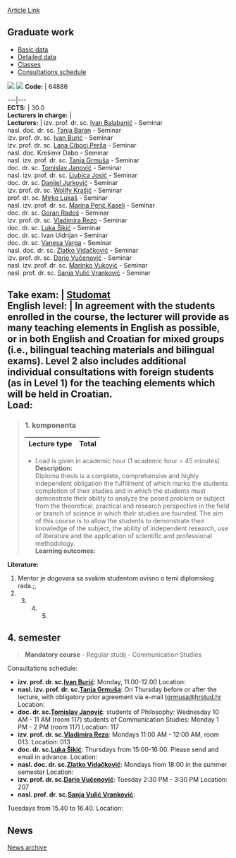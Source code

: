 [Article Link](https://www.fhs.hr/en/course/grawor_b)

## Graduate work
  * [Basic data](https://www.fhs.hr/en/course/grawor_b#v1id-523778_728501_1_0 "Basic data")
  * [Detailed data](https://www.fhs.hr/en/course/grawor_b#v1id-523778_728501_1_1 "Detailed data")
  * [Classes](https://www.fhs.hr/en/course/grawor_b#v1id-523778_728501_1_2 "Classes")
  * [Consultations schedule](https://www.fhs.hr/en/course/grawor_b#v1id-523778_728501_1_3 "Consultations schedule")


[![](https://www.fhs.hr/img/flags/gif/hr.gif)](https://www.fhs.hr/predmet/diprad_c) [![](https://www.fhs.hr/img/flags/gif/gb.gif)](https://www.fhs.hr/en/course/grawor_b)
**Code:** |  64886  
  
---|---  
**ECTS:** |  30.0   
**Lecturers in charge:** |   
**Lecturers:** |  izv. prof. dr. sc. [Ivan Balabanić](https://www.fhs.hr/djelatnik/ivan.balabanic) - Seminar  
nasl. doc. dr. sc. [Tanja Baran](https://www.fhs.hr/djelatnik/tanja.baran) - Seminar  
izv. prof. dr. sc. [Ivan Burić](https://www.fhs.hr/djelatnik/ivan.buric) - Seminar  
izv. prof. dr. sc. [Lana Ciboci Perša](https://www.fhs.hr/djelatnik/lana.ciboci_persa) - Seminar  
nasl. doc. Krešimir Dabo - Seminar  
nasl. izv. prof. dr. sc. [Tanja Grmuša](https://www.fhs.hr/djelatnik/tanja.grmusa) - Seminar  
doc. dr. sc. [Tomislav Janović](https://www.fhs.hr/djelatnik/tomislav.janovic) - Seminar  
nasl. izv. prof. dr. sc. [Ljubica Josić](https://www.fhs.hr/djelatnik/ljubica.josic) - Seminar  
doc. dr. sc. [Danijel Jurković](https://www.fhs.hr/djelatnik/danijel.jurkovic) - Seminar  
izv. prof. dr. sc. [Wollfy Krašić](https://www.fhs.hr/djelatnik/wollfy.krasic) - Seminar  
prof. dr. sc. [Mirko Lukaš](https://www.fhs.hr/djelatnik/mirko.lukas) - Seminar  
nasl. izv. prof. dr. sc. [Marina Perić Kaselj](https://www.fhs.hr/djelatnik/marina.peric_kaselj) - Seminar  
doc. dr. sc. [Goran Radoš](https://www.fhs.hr/djelatnik/goran.rados) - Seminar  
izv. prof. dr. sc. [Vladimira Rezo](https://www.fhs.hr/djelatnik/vladimira.rezo) - Seminar  
doc. dr. sc. [Luka Šikić](https://www.fhs.hr/djelatnik/luka.sikic) - Seminar  
doc. dr. sc. Ivan Uldrijan - Seminar  
doc. dr. sc. [Vanesa Varga](https://www.fhs.hr/djelatnik/vanesa.varga) - Seminar  
nasl. doc. dr. sc. [Zlatko Vidačković](https://www.fhs.hr/djelatnik/zlatko.vidackovic) - Seminar  
izv. prof. dr. sc. [Dario Vučenović](https://www.fhs.hr/djelatnik/dario.vucenovic) - Seminar  
nasl. izv. prof. dr. sc. [Marinko Vuković](https://www.fhs.hr/djelatnik/marinko.vukovic) - Seminar  
nasl. prof. dr. sc. [Sanja Vulić Vranković](https://www.fhs.hr/djelatnik/sanja.vulic_vrankovic) - Seminar  
  
**Take exam:** |  [Studomat](http://www.isvu.hr/studomat)  
**English level:** |  In agreement with the students enrolled in the course, the lecturer will provide as many teaching elements in English as possible, or in both English and Croatian for mixed groups (i.e., bilingual teaching materials and bilingual exams). Level 2 also includes additional individual consultations with foreign students (as in Level 1) for the teaching elements which will be held in Croatian.   
**Load:**  
---  
> ### 1. komponenta
> | Lecture type | Total  
> ---|---  
> * Load is given in academic hour (1 academic hour = 45 minutes)   
**Description:**  
> Diploma thesis is a complete, comprehensive and highly independent obligation the fulfillment of which marks the students completion of their studies and in which the students must demonstrate their ability to analyze the posed problem or subject from the theoretical, practical and research perspective in the field or branch of science in which their studies are founded. The aim of this course is to allow the students to demonstrate their knowledge of the subject, the ability of independent research, use of literature and the application of scientific and professional methodology.  
**Learning outcomes:**  

  
**Literature:**  
  1. Mentor je dogovara sa svakim studentom ovisno o temi diplomskog rada.;, 
  2.   3.   4.   5. 
  
**4. semester**  
---  
> **Mandatory course** - Regular studij - Communication Studies  
>   
Consultations schedule: 
  * **izv. prof. dr. sc.[Ivan Burić](https://www.fhs.hr/djelatnik/ivan.buric)**: 
Monday, 11.00-12.00
Location: 
  * **nasl. izv. prof. dr. sc.[Tanja Grmuša](https://www.fhs.hr/djelatnik/tanja.grmusa)**: 
On Thursday before or after the lecture, with obligatory prior agreement via e-mail tgrmusa@hrstud.hr 
Location: 
  * **doc. dr. sc.[Tomislav Janović](https://www.fhs.hr/djelatnik/tomislav.janovic)**: 
students of Philosophy: Wednesday 10 AM - 11 AM (room 117)
students of Communication Studies: Monday 1 PM - 2 PM (room 117)
Location: 117 
  * **izv. prof. dr. sc.[Vladimira Rezo](https://www.fhs.hr/djelatnik/vladimira.rezo)**: 
Mondays 11:00 AM - 12:00 AM, room 013.
Location: 013 
  * **doc. dr. sc.[Luka Šikić](https://www.fhs.hr/djelatnik/luka.sikic)**: 
Thursdays from 15:00-16:00. Please send and email in advance.
Location: 
  * **nasl. doc. dr. sc.[Zlatko Vidačković](https://www.fhs.hr/djelatnik/zlatko.vidackovic)**: 
Mondays from 18:00 in the summer semester
Location: 
  * **izv. prof. dr. sc.[Dario Vučenović](https://www.fhs.hr/djelatnik/dario.vucenovic)**: 
Tuesday 2:30 PM - 3:30 PM
Location: 207 
  * **nasl. prof. dr. sc.[Sanja Vulić Vranković](https://www.fhs.hr/djelatnik/sanja.vulic_vrankovic)**: 
  
Tuesdays from 15.40 to 16.40.
Location: 


## News
[News archive](https://www.fhs.hr/en/course/grawor_b?@=20q3f#news_85105 "News archive")
